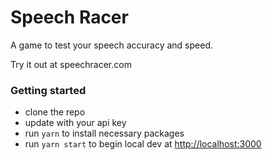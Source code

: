 # Speech Racer
A game to test your speech accuracy and speed.

Try it out at speechracer.com

### Getting started
- clone the repo
- update with your api key
- run `yarn` to install necessary packages
- run `yarn start` to begin local dev at [http://localhost:3000](http://localhost:3000)
